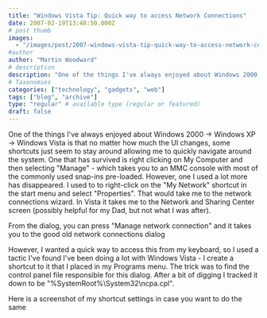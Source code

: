 ```yaml
---
title: "Windows Vista Tip: Quick way to access Network Connections"
date: 2007-02-19T13:48:50.000Z
# post thumb
images:
  - "/images/post/2007-windows-vista-tip-quick-way-to-access-network-connections.jpg"
#author
author: "Martin Woodward"
# description
description: "One of the things I've always enjoyed about Windows 2000 -> Windows XP -> Windows Vista is that no matter how much the UI changes, some."
# Taxonomies
categories: ["technology", "gadgets", "web"]
tags: ["blog", "archive"]
type: "regular" # available type (regular or featured)
draft: false
---
```

One of the things I've always enjoyed about Windows 2000 -> Windows XP -> Windows Vista is that no matter how much the UI changes, some shortcuts just seem to stay around allowing me to quickly navigate around the system.  One that has survived is right clicking on My Computer and then selecting "Manage" - which takes you to an MMC console with most of the commonly used snap-ins pre-loaded.  However, one I used a lot more has disappeared.  I used to to right-click on the "My Network" shortcut in the start menu and select "Properties".  That would take me to the network connections wizard.  In Vista it takes me to the Network and Sharing Center screen (possibly helpful for my Dad, but not what I was after). 

From the dialog, you can press "Manage network connection" and it takes you to the good old network connections dialog[](http://www.woodwardweb.com/WindowsLiveWriter/WindowsVistaTipQuickestwaytoaccessNetwor_C224/Network%20Connections%5B4%5D.png)  

However, I wanted a quick way to access this from my keyboard, so I used a tactic I've found I've been doing a lot with Windows Vista - I create a shortcut to it that I placed in my Programs menu.  The trick was to find the control panel file responsible for this dialog.  After a bit of digging I tracked it down to be "%SystemRoot%\System32\ncpa.cpl". 

Here is a screenshot of my shortcut settings in case you want to do the same